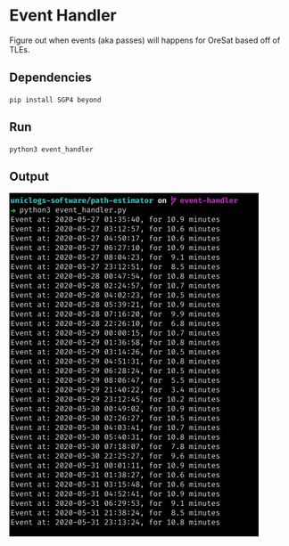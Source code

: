 # Event Handler
Figure out when events (aka passes) will happens for OreSat based off of TLEs.

## Dependencies
`pip install SGP4 beyond`

## Run
`python3 event_handler`

## Output
![](output.jpg)
